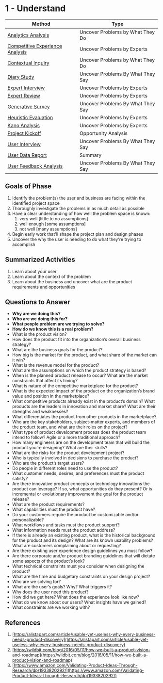 # 1 - Understand

Method | Type
------------- | -------------
[Analytics Analysis](analytics-analysis.md) | Uncover Problems by What They Do
[Competitive Experience Analysis](competitive-experience-analysis.md) | Uncover Problems by Experts
[Contextual Inquiry](contextual-inquiry.md) | Uncover Problems by What They Do
[Diary Study](diary-study.md) | Uncover Problems By What They Say
[Expert Interview](expert-interview.md) | Uncover Problems by Experts
[Expert Review](expert-review.md) | Uncover Problems by Experts
[Generative Survey](generative-survey.md) | Uncover Problems By What They Say
[Heuristic Evaluation](heuristic-evaluation.md) | Uncover Problems by Experts
[Kano Analysis](kano-analysis.md) | Uncover Problems by Experts
[Project Kickoff](project-kickoff.md) | Opportunity Analysis
[User Interview](user-interview.md) | Uncover Problems By What They Say
[User Data Report](user-data-report.md) | Summary
[User Feedback Analysis](user-feedback-analysis.md) | Uncover Problems By What They Say



## Goals of Phase
1. Identify the problem(s) the user and business are facing within the identified project space
2. Thoroughly investigate the problems in as much detail as possible
3. Have a clear understanding of how well the problem space is known:
   1. very well [little to no assumptions]
   2. well enough [some assumptions]
   3. not well [many assumptions]
4. Begin early work that'll shape the project plan and design phases
5. Uncover the why the user is needing to do what they're trying to accomplish


## Summarized Activities
1. Learn about your user
2. Learn about the context of the problem
3. Learn about the business and uncover what are the product requirements and opportunities


## Questions to Answer
- **Why are we doing this?**
- **Who are we doing this for?**
- **What people problem are we trying to solve?**
- **How do we know this is a real problem?**
- What is the product vision?
- How does the product fit into the organization’s overall business strategy?
- What are the business goals for the product?
- How big is the market for the product, and what share of the market can it win?
- What is the revenue model for the product?
- What are the assumptions on which the product strategy is based?
- When is the planned product release to occur? What are the market constraints that affect its timing?
- What is nature of the competitive marketplace for the product?
- What is the expected impact of the product on the organization’s brand value and position in the marketplace?
- What competitive products already exist in the product’s domain? What products are the leaders in innovation and market share? What are their strengths and weaknesses?
- What differentiates the product from other products in the marketplace?
- Who are the key stakeholders, subject-matter experts, and members of the product team, and what are their roles on the project?
- What type of product development process does the product team intend to follow? Agile or a more traditional approach?
- How many engineers are on the development team that will build the product you’re designing? What are their skills?
- What are the risks for the product development project?
- Who is typically involved in decisions to purchase the product?
- Who are the product’s target users?
- Do people in different roles need to use the product?
- What customer needs, desires, and preferences must the product satisfy?
- Are there innovative product concepts or technology innovations the product can leverage? If so, what opportunities do they present? Or is incremental or evolutionary improvement the goal for the product release?
- What are the product requirements?
- What capabilities must the product have?
- Do your customers require the product be customizable and/or personalizable?
- What workflows and tasks must the product support?
- What information needs must the product address?
- If there is already an existing product, what is the historical background for the product and its design? What are its known usability problems? What are customers complaining about or requesting?
- Are there existing user experience design guidelines you must follow?
- Are there corporate and/or product branding guidelines that will dictate some aspects of the product’s look?
- What technical constraints must you consider when designing the product?
- What are the time and budgetary constraints on your design project?
- Who are we solving for?
- What are the user’s goals? Why? What triggers it?
- Why does the user need this product?
- How did we get here? What does the experience look like now?
- What do we know about our users? What insights have we gained?
- What constraints are we working with?





## References
1. [https://alistapart.com/article/usable-yet-useless-why-every-business-needs-product-discovery](https://alistapart.com/article/usable-yet-useless-why-every-business-needs-product-discovery)
2. [https://wildbit.com/blog/2016/05/11/how-we-built-a-product-vision-and-roadmap](https://wildbit.com/blog/2016/05/11/how-we-built-a-product-vision-and-roadmap)
3. [https://www.amazon.com/Validating-Product-Ideas-Through-Research/dp/1933820292/](https://www.amazon.com/Validating-Product-Ideas-Through-Research/dp/1933820292/)